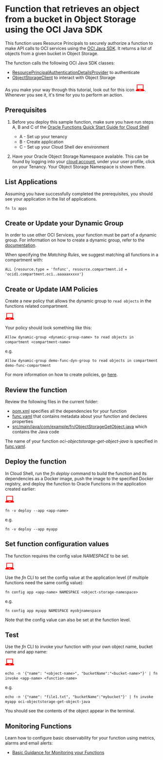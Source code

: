 # Function that retrieves an object from a bucket in Object Storage using the OCI Java SDK

This function uses Resource Principals to securely authorize a function to make
API calls to OCI services using the [OCI Java SDK](https://docs.cloud.oracle.com/iaas/tools/java/latest/).
It returns a list of objects from a given bucket in Object Storage. 

The function calls the following OCI Java SDK classes:
* [ResourcePrincipalAuthenticationDetailsProvider](https://docs.cloud.oracle.com/en-us/iaas/tools/java/latest/com/oracle/bmc/auth/ResourcePrincipalAuthenticationDetailsProvider.html) to authenticate
* [ObjectStorageClient](https://docs.cloud.oracle.com/iaas/tools/java/latest/com/oracle/bmc/objectstorage/ObjectStorageClient.html) to interact with Object Storage

As you make your way through this tutorial, look out for this icon ![user input icon](./images/userinput.png).
Whenever you see it, it's time for you to perform an action.


## Prerequisites

1. Before you deploy this sample function, make sure you have run steps A, B 
and C of the [Oracle Functions Quick Start Guide for Cloud Shell](https://www.oracle.com/webfolder/technetwork/tutorials/infographics/oci_functions_cloudshell_quickview/functions_quickview_top/functions_quickview/index.html)
    * A - Set up your tenancy
    * B - Create application
    * C - Set up your Cloud Shell dev environment

2. Have your Oracle Object Storage Namespace available. This can be found by
logging into your [cloud account](https://console.us-ashburn-1.oraclecloud.com/),
under your user profile, click on your Tenancy. Your Object Storage Namespace
is shown there.


## List Applications 

Assuming you have successfully completed the prerequisites, you should see your 
application in the list of applications.

```
fn ls apps
```


## Create or Update your Dynamic Group

In order to use other OCI Services, your function must be part of a dynamic 
group. For information on how to create a dynamic group, refer to the 
[documentation](https://docs.cloud.oracle.com/iaas/Content/Identity/Tasks/managingdynamicgroups.htm#To).

When specifying the *Matching Rules*, we suggest matching all functions in a compartment with:

```
ALL {resource.type = 'fnfunc', resource.compartment.id = 'ocid1.compartment.oc1..aaaaaxxxxx'}
```


## Create or Update IAM Policies
Create a new policy that allows the dynamic group to `read objects` in
the functions related compartment.

![user input icon](./images/userinput.png)

Your policy should look something like this:
```
Allow dynamic-group <dynamic-group-name> to read objects in compartment <compartment-name>
```
e.g.
```
Allow dynamic-group demo-func-dyn-group to read objects in compartment demo-func-compartment
```
For more information on how to create policies, go [here](https://docs.cloud.oracle.com/iaas/Content/Identity/Concepts/policysyntax.htm).


## Review the function
Review the following files in the current folder:
- [pom.xml](./pom.xml) specifies all the dependencies for your function
- [func.yaml](./func.yaml) that contains metadata about your function and declares properties
- [src/main/java/com/example/fn/ObjectStorageGetObject.java](./src/main/java/com/example/fn/ObjectStorageGetObject.java) which contains the Java code

The name of your function *oci-objectstorage-get-object-java* is specified in [func.yaml](./func.yaml).


## Deploy the function

In Cloud Shell, run the *fn deploy* command to build the function and its dependencies as a Docker image, 
push the image to the specified Docker registry, and deploy the function to Oracle Functions 
in the application created earlier:

![user input icon](./images/userinput.png)

```
fn -v deploy --app <app-name>
```
e.g.
```
fn -v deploy --app myapp
```


## Set function configuration values

The function requires the config value *NAMESPACE* to be set.

![user input icon](./images/userinput.png)

Use the *fn* CLI to set the config value at the application level (if multiple functions need the same config value):

```
fn config app <app-name> NAMESPACE <object-storage-namespace>
```
e.g.
```
fn config app myapp NAMESPACE myobjnamespace
```

Note that the config value can also be set at the function level.


## Test

Use the *fn* CLI to invoke your function with your own object name, bucket name and app name:

![user input icon](./images/userinput.png)
```
echo -n '{"name": "<object-name>", "bucketName":"<bucket-name>"}' | fn invoke <app-name> <function-name>
```
e.g.
```
echo -n '{"name": "file1.txt", "bucketName":"mybucket"}' | fn invoke myapp oci-objectstorage-get-object-java
```
You should see the contents of the object appear in the terminal.


## Monitoring Functions

Learn how to configure basic observability for your function using metrics, alarms and email alerts:
* [Basic Guidance for Monitoring your Functions](../basic-observability/functions.md)

